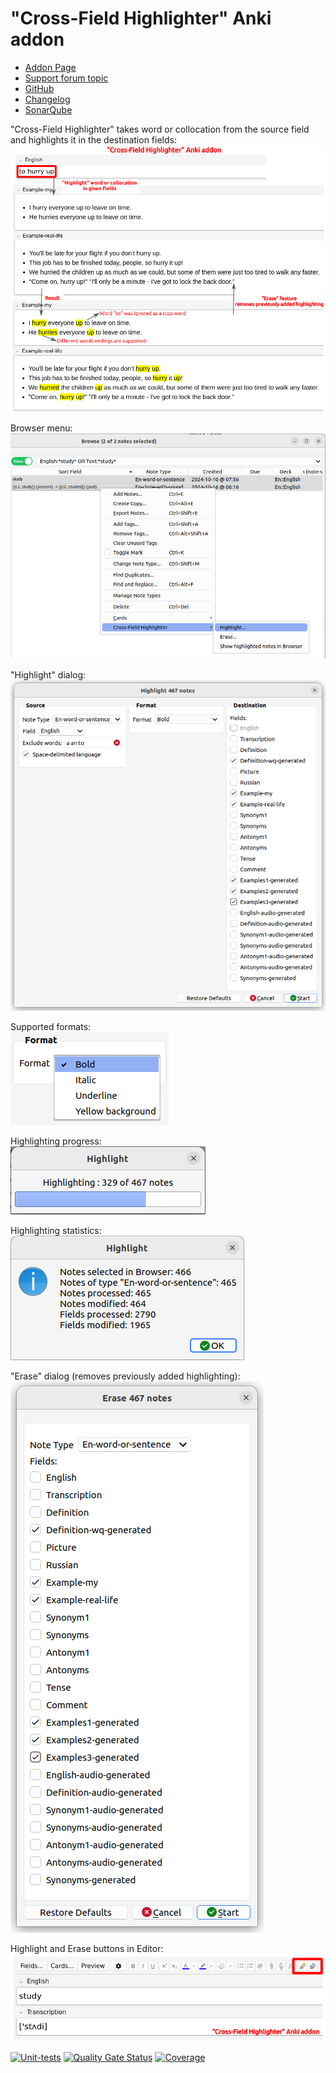 # "Cross-Field Highlighter" Anki addon

- [Addon Page](https://ankiweb.net/shared/info/1312127886)
- [Support forum topic](https://forums.ankiweb.net/t/cross-field-highlighter-addon-support-page/52592)
- [GitHub](https://github.com/Aleks-Ya/cross-field-highlighter-anki-addon)
- [Changelog](https://github.com/Aleks-Ya/cross-field-highlighter-anki-addon/blob/master/CHANGELOG.md)
- [SonarQube](https://sonarcloud.io/project/overview?id=Aleks-Ya_cross-field-highlighter-anki-addon)

"Cross-Field Highlighter" takes word or collocation from the source field and highlights it in the destination
fields:  
![](https://raw.githubusercontent.com/Aleks-Ya/cross-field-highlighter-anki-addon/master/docs/images/short-description-2.png)

Browser menu:  
![](https://raw.githubusercontent.com/Aleks-Ya/cross-field-highlighter-anki-addon/master/docs/images/browser-menu.png)

"Highlight" dialog:  
![](https://raw.githubusercontent.com/Aleks-Ya/cross-field-highlighter-anki-addon/master/docs/images/dialog-highlight.png)

Supported formats:  
![](https://raw.githubusercontent.com/Aleks-Ya/cross-field-highlighter-anki-addon/master/docs/images/formats.png)

Highlighting progress:  
![](https://raw.githubusercontent.com/Aleks-Ya/cross-field-highlighter-anki-addon/master/docs/images/progress-highlight.png)

Highlighting statistics:  
![](https://raw.githubusercontent.com/Aleks-Ya/cross-field-highlighter-anki-addon/master/docs/images/statistics-highlight.png)

"Erase" dialog (removes previously added highlighting):  
![](https://raw.githubusercontent.com/Aleks-Ya/cross-field-highlighter-anki-addon/master/docs/images/dialog-erase.png)

Highlight and Erase buttons in Editor:  
![](https://raw.githubusercontent.com/Aleks-Ya/cross-field-highlighter-anki-addon/master/docs/images/editor-buttons.png)

[![Unit-tests](https://github.com/Aleks-Ya/cross-field-highlighter-anki-addon/actions/workflows/python-app.yml/badge.svg)](https://github.com/Aleks-Ya/cross-field-highlighter-anki-addon/actions/workflows/python-app.yml)
[![Quality Gate Status](https://sonarcloud.io/api/project_badges/measure?project=Aleks-Ya_cross-field-highlighter-anki-addon&metric=alert_status)](https://sonarcloud.io/summary/new_code?id=Aleks-Ya_cross-field-highlighter-anki-addon)
[![Coverage](https://sonarcloud.io/api/project_badges/measure?project=Aleks-Ya_cross-field-highlighter-anki-addon&metric=coverage)](https://sonarcloud.io/summary/new_code?id=Aleks-Ya_cross-field-highlighter-anki-addon)
